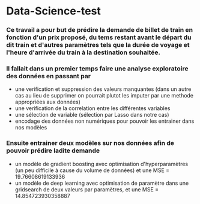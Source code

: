 # Data-Science-test

### Ce travail a pour but de prédire la demande de billet de train en fonction d'un prix proposé, du tems restant avant le départ du dit train et d'autres paramètres tels que la durée de voyage et l'heure d'arrivée du train à la destination souhaitée.

### Il fallait dans un premier temps faire une analyse exploratoire des données en passant par 

  * une verification et suppression des valeurs manquantes (dans un autre cas au lieu de supprimer on pourrait plutot les imputer par une methode appropriées aux données)
  * une verification de la correlation entre les différentes variables
  * une sélection de variable (sélection par Lasso dans notre cas)
  * encodage des données non numériques pour pouvoir les entrainer dans nos modèles

### Ensuite entrainer deux modèles sur nos données afin de pouvoir prédire ladite demande

  * un modèle de gradient boosting avec optimisation d'hyperparamètres (un peu difficile à cause du volume de données) et une MSE = 19.76608619133936
  * un modèle de deep learning avec optimisation de paramètre dans une gridsearch de deux valeurs par paramètres, et une MSE = 14.854723930358887 
